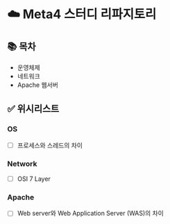 # ☁️ Meta4 스터디 리파지토리

## 📚 목차
- 운영체제
- 네트워크
- Apache 웹서버

## ✅ 위시리스트
### OS
- [ ] 프로세스와 스레드의 차이

### Network
- [ ] OSI 7 Layer

### Apache
- [ ] Web server와 Web Application Server (WAS)의 차이
